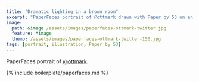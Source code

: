 ```yaml
---
title: "Dramatic lighting in a brown room"
excerpt: "PaperFaces portrait of @ottmark drawn with Paper by 53 on an iPad."
image: 
  path: &image /assets/images/paperfaces-ottmark-twitter.jpg 
  feature: *image
  thumb: /assets/images/paperfaces-ottmark-twitter-150.jpg
tags: [portrait, illustration, Paper by 53]
---
```


PaperFaces portrait of [@ottmark](http://twitter.com/ottmark).

{% include boilerplate/paperfaces.md %}
